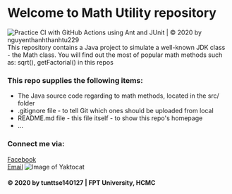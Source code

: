 # Welcome to Math Utility repository
![Practice CI with GitHub Actions using Ant and JUnit | © 2020 by nguyenthanhthanhtu229](https://github.com/nguyenthanhthanhtu229/math-util/workflows/Practice%20CI%20with%20GitHub%20Actions%20using%20Ant%20and%20JUnit%20%7C%20%C2%A9%202020%20by%20nguyenthanhthanhtu229/badge.svg)
This repository contains a Java project to simulate a well-known JDK class - the Math class. You will find out the most of popular math methods such as: sqrt(), getFactorial() in this repos

### This repo supplies the following items: 
* The Java source code regarding to math methods, located in the src/ folder
* .gitignore file - to tell Git which ones should be uploaded from local
* README.md file - this file itself - to show this repo's homepage
* ...

### Connect me via:
[Facebook](https://www.facebook.com/profile.php?id=100004880717898)\
[Email](mailto:insec229@gmail.com)
![Image of Yaktocat](https://scontent.fvca1-1.fna.fbcdn.net/v/t1.0-9/60363873_1120503714788975_3907386947537993728_o.jpg?_nc_cat=102&ccb=2&_nc_sid=a4a2d7&_nc_ohc=-K-HWjIgsysAX_bLO5W&_nc_ht=scontent.fvca1-1.fna&oh=f2757d785cdd334c3766b744119dc348&oe=5FDCDA08)

#### © 2020 by tunttse140127 | FPT University, HCMC